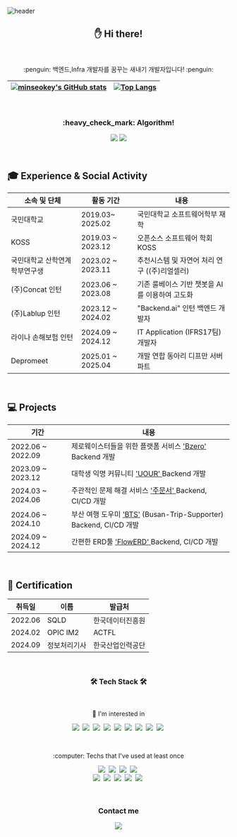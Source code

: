 ![header](https://capsule-render.vercel.app/api?type=waving&color=auto&height=200&section=header&text=minseokey's%20GitHub&fontSize=40&fontAlign=70&fontAlignY=50)

<h2 align="center"> ✋  Hi there!</h2>
<br>

<p align ="center"> :penguin: 백엔드,Infra 개발자를 꿈꾸는 새내기 개발자입니다! :penguin:<p>
  

[![minseokey's GitHub stats](https://github-readme-stats-sigma-five.vercel.app/api?username=minseokey&hide_border=true&theme=graywhite)](https://github.com/minseokey/github-readme-stats) | [![Top Langs](https://github-readme-stats-sigma-five.vercel.app/api/top-langs/?username=minseokey&layout=compact&hide_border=true&theme=graywhite)](https://github.com/minseokey) |
| ------------- | ------------- |

<br>


<h3 align="center">:heavy_check_mark: Algorithm!</h3>
<p align="center">
  <img src="http://mazassumnida.wtf/api/v2/generate_badge?boj=lms990427&cache=c">
  <img src="http://mazandi.herokuapp.com/api?handle=lms990427&theme=warm"/>
</p>

<br>
  
  ## 🎓 Experience & Social Activity
  
  |소속 및 단체|활동 기간|내용|
  |---|---|---|
  |국민대학교| 2019.03~ 2025.02  | 국민대학교 소프트웨어학부 재학 |
  |KOSS|2019.03 ~ 2023.12| 오픈소스 소프트웨어 학회 KOSS |
  |국민대학교 산학연계 학부연구생|2023.02 ~ 2023.11| 추천시스템 및 자연어 처리 연구 ((주)리얼셀러)|
  |(주)Concat 인턴|2023.06 ~ 2023.08| 기존 룰베이스 기반 챗봇을 AI 를 이용하여 고도화 |
  |(주)Lablup 인턴|2023.12 ~ 2024.02| "Backend.ai" 인턴 백엔드 개발자 |
  |라이나 손해보험 인턴|2024.09 ~ 2024.12| IT Application (IFRS17팀) 개발자 |
  |Depromeet|2025.01 ~ 2025.04| 개발 연합 동아리 디프만 서버파트 |
  

<br>
  
  ## 💻 Projects
  
  | 기간 | 내용 |
  | --- | --- |
  | 2022.06 ~ 2022.09 | 제로웨이스터들을 위한 플랫폼 서비스 <a href="https://github.com/People-zero"> 'Bzero' </a> Backend 개발 |
  | 2023.09 ~ 2023.12 | 대학생 익명 커뮤니티 <a href="https://github.com/UOUR-project"> 'UOUR' </a> Backend 개발 |
  | 2024.03 ~ 2024.06 | 주관적인 문제 해결 서비스 <a href=https://github.com/kookmin-sw/capstone-2024-19> '주문서' </a> Backend, CI/CD 개발|
  | 2024.06 ~ 2024.10 | 부산 여행 도우미 <a href="https://github.com/BTS-Busan-Trip-Supporter">'BTS'</a> (Busan-Trip-Supporter) Backend, CI/CD 개발|
  | 2024.09 ~ 2024.12 | 간편한 ERD툴 <a href="https://github.com/KMU-FlowERD"> 'FlowERD' </a> Backend, CI/CD 개발|

<br>

  ## 🪪 Certification
  
  | 취득일 | 이름 | 발급처|
  | --- | --- | --- |
  | 2022.06|SQLD| 한국데이터진흥원|
  | 2024.02|OPIC IM2| ACTFL|
  | 2024.09|정보처리기사|한국산업인력공단|
  
<br>

<h3 align="center">🛠 Tech Stack 🛠</h3>

<br>
<p align="center"> 📖  I'm interested in </p>
<p align="center">
  <img src="https://img.shields.io/badge/Mysql-E6B91E?style=flat-square&logo=MySql&logoColor=white"/></a>&nbsp 
  <img src="https://img.shields.io/badge/PostgreSQL-4169E1?style=flat-square&logo=postgresql&logoColor=white"/></a>&nbsp
  <img src="https://img.shields.io/badge/Redis-DC382D?style=flat-square&logo=Redis&logoColor=white"/></a>&nbsp
  <img src="https://img.shields.io/badge/Java-007396?style=flat-square&logo=Java&logoColor=white"/></a>&nbsp
  <img src="https://img.shields.io/badge/Spring-6DB33F?style=flat-square&logo=Spring&logoColor=white"/></a>&nbsp
  <img src="https://img.shields.io/badge/Spring Boot-6DB33F?style=flat-square&logo=Spring Boot&logoColor=white"/></a>&nbsp
  <img src="https://img.shields.io/badge/Docker-A8B9CC?style=flat-square&logo=Docker&logoColor=white"/></a>&nbsp 
  <img src="https://img.shields.io/badge/aws-333664?style=flat-square&logo=amazonwebservices&logoColor=white"/></a>&nbsp
  <img src="https://img.shields.io/badge/Nginx-009639?style=flat-square&logo=Nginx&logoColor=white"/></a>&nbsp
  
</p>

<br>
<p align="center"> :computer: Techs that I've used at least once </p>

<p align="center">
  <img src="https://img.shields.io/badge/Python-3766AB?style=flat-square&logo=Python&logoColor=white"/></a>&nbsp 
  <img src="https://img.shields.io/badge/Django-092E20?style=flat-square&logo=Django&logoColor=white"/></a>&nbsp 
  <img src="https://img.shields.io/badge/Javascript-ffb13b?style=flat-square&logo=javascript&logoColor=white"/></a>&nbsp
  <img src="https://img.shields.io/badge/Android Studio-3DDC84?style=flat-square&logo=Android Studio&logoColor=white"/></a>&nbsp
  <br>
  <img src="https://img.shields.io/badge/C++-00599C?style=flat-square&logo=C%2B%2B&logoColor=white"/></a>&nbsp 
  <img src="https://img.shields.io/badge/C-A8B9CC?style=flat-square&logo=C&logoColor=white"/></a>&nbsp
  <img src="https://img.shields.io/badge/HTML5-E34F26?style=flat-square&logo=HTML5&logoColor=white"/></a>&nbsp 
  <img src="https://img.shields.io/badge/css-1572B6?style=flat-square&logo=css3&logoColor=white"/></a>&nbsp
  <img src="https://img.shields.io/badge/PyTorch-EE4C2C?style=flat-square&logo=PyTorch&logoColor=white"/></a>&nbsp  
</p>


<br>
 
 
<h3 align="center">Contact me</h3>

<p align="center">
  <a href="mailto:lms990427@kookmin.ac.kr"><img src="https://img.shields.io/badge/Gmail-EA4335?style=flat-square&logo=Gmail&logoColor=white&link=lms990427@kookmin.ac.kr"/></a>
</p>

